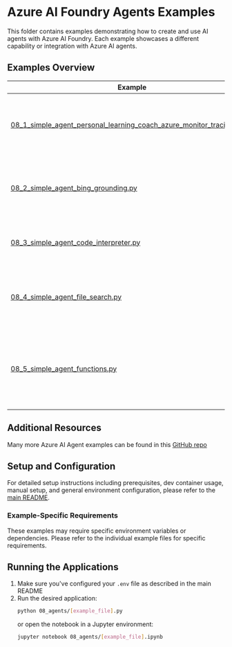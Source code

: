 # Azure AI Foundry Agents Examples

This folder contains examples demonstrating how to create and use AI agents with Azure AI Foundry. Each example showcases a different capability or integration with Azure AI agents.

## Examples Overview

| Example | Description |
|---------|-------------|
| [08_1_simple_agent_personal_learning_coach_azure_monitor_tracing.ipynb](./08_1_simple_agent_personal_learning_coach_azure_monitor_tracing.ipynb) | Demonstrates a personal learning coach agent with Azure Monitor tracing |
| [08_2_simple_agent_bing_grounding.py](./08_2_simple_agent_bing_grounding.py) | Shows how to create an agent with Bing grounding for factual responses |
| [08_3_simple_agent_code_interpreter.py](./08_3_simple_agent_code_interpreter.py) | Implements an agent with code generation capabilities |
| [08_4_simple_agent_file_search.py](./08_4_simple_agent_file_search.py) | Creates an agent that can search through multiple files for information |
| [08_5_simple_agent_functions.py](./08_5_simple_agent_functions.py) | Demonstrates an agent that can call appropriate external functions for best conversational response|

## Additional Resources

Many more Azure AI Agent examples can be found in this [GitHub repo](https://github.com/Azure/azure-sdk-for-python/tree/main/sdk/ai/azure-ai-projects/samples/agents)

## Setup and Configuration

For detailed setup instructions including prerequisites, dev container usage, manual setup, and general environment configuration, please refer to the [main README](../README.md#%EF%B8%8F-setup-guide).

### Example-Specific Requirements

These examples may require specific environment variables or dependencies. Please refer to the individual example files for specific requirements.

## Running the Applications

1. Make sure you've configured your `.env` file as described in the main README
2. Run the desired application:
   ```bash
   python 08_agents/[example_file].py
   ```
   or open the notebook in a Jupyter environment:
   ```bash
   jupyter notebook 08_agents/[example_file].ipynb
   ```

